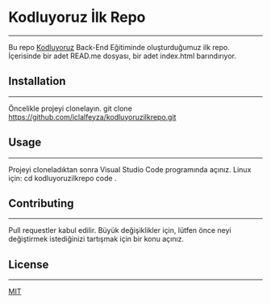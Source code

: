 # Kodluyoruz İlk Repo
- - -
Bu repo [Kodluyoruz](https://www.kodluyoruz.org/) Back-End Eğitiminde oluşturduğumuz ilk repo. İçerisinde bir adet READ.me dosyası, bir adet index.html barındırıyor.

## Installation
- - - 
Öncelikle projeyi clonelayın.
git clone https://github.com/iclalfeyza/kodluyoruzilkrepo.git

## Usage
- - -
Projeyi cloneladıktan sonra Visual Studio Code programında açınız.
Linux için:
cd kodluyoruzilkrepo
code .

## Contributing
- - -
Pull requestler kabul edilir. Büyük değişiklikler için, lütfen önce neyi değiştirmek istediğinizi tartışmak için bir konu açınız.

## License
- - -
[MIT](https://choosealicense.com/licenses/mit/)